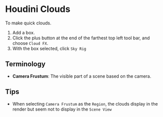 # Houdini Clouds

To make quick clouds.

1. Add a box.
2. Click the plus button at the end of the farthest top left tool bar, and choose `Cloud FX`.
3. With the box selected, click `Sky Rig`

## Terminology

- **Camera Frustum**: The visible part of a scene based on the camera.

## Tips

- When selecting `Camera Frustum` as the `Region`, the clouds display in the render but seem not to display in the `Scene View`
